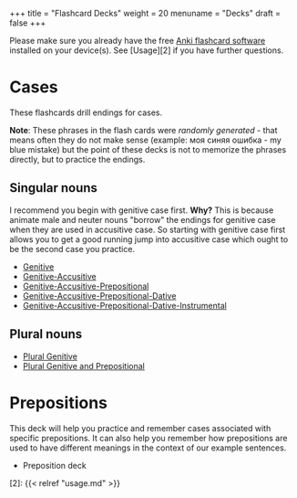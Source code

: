+++
title = "Flashcard Decks"
weight = 20
menuname = "Decks"
draft = false
+++

Please make sure you already have the free [Anki flashcard software][1]
installed on your device(s). See [Usage][2] if you have further
questions.

# Cases #
These flashcards drill endings for cases. 

**Note**: These phrases in the flash cards were *randomly generated* - that
means often they do not make sense (example: моя синяя ошибка - my blue
mistake) but the point of these decks is not to memorize the phrases
directly, but to practice the endings.

## Singular nouns ##
I recommend you begin with genitive case first. **Why?** This is because
animate male and neuter nouns "borrow" the endings for genitive case
when they are used in accusitive case. So starting with genitive
case first allows you to get a good running jump into accusitive
case which ought to be the second case you practice.

- [Genitive](/decks/Russian%20Genitive%20Case.apkg)
- [Genitive-Accusitive](/decks/Russian%20Genitive-Accusitive%20Cases.apkg)
- [Genitive-Accusitive-Prepositional](/decks/Russian%20Gen-Acc-Prep%20Cases.apkg)
- [Genitive-Accusitive-Prepositional-Dative](/decks/Russian%20Gen-Acc-Prep-Dat%20Cases.apkg)
- [Genitive-Accusitive-Prepositional-Dative-Instrumental](/decks/Russian%20Gen-Acc-Prep-Dat-Inst%20Cases.apkg)

## Plural nouns ##

- [Plural Genitive](/decks/Russian%20Cases%20-%20Gen%20-%20Plural%20nouns.apkg)
- [Plural Genitive and Prepositional](/decks/Russian%20Cases%20-%20Gen%20Prep%20-%20Plural%20nouns.apkg)

# Prepositions
This deck will help you practice and remember cases associated 
with specific prepositions. It can also help you remember how
prepositions are used to have different meanings in the context 
of our example sentences.

- Preposition deck

[1]: https://apps.ankiweb.net
[2]: {{< relref "usage.md" >}}

